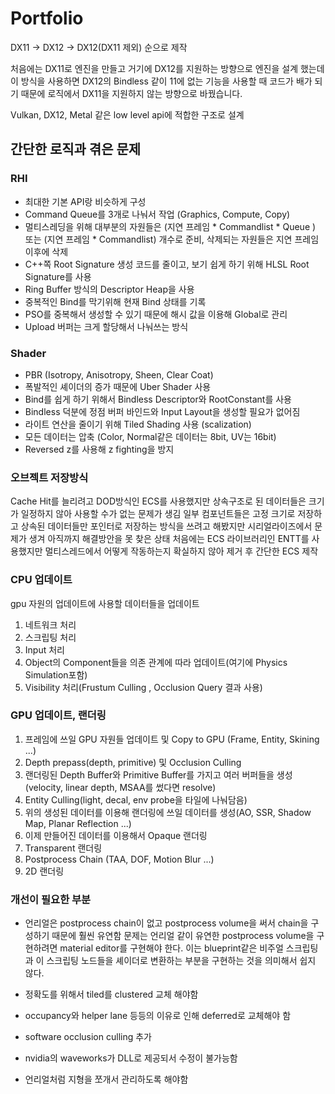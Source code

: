 
# Portfolio

DX11 -> DX12 -> DX12(DX11 제외) 순으로 제작

처음에는 DX11로 엔진을 만들고 거기에 DX12를 지원하는 방향으로 엔진을 설계 했는데 이 방식을 사용하면 DX12의 Bindless 같이 11에 없는 기능을 사용할 때 코드가 배가 되기 때문에 
로직에서 DX11을 지원하지 않는 방향으로 바꿨습니다.

Vulkan, DX12, Metal 같은 low level api에 적합한 구조로 설계


## 간단한 로직과 겪은 문제

### RHI

- 최대한 기본 API랑 비슷하게 구성
- Command Queue를 3개로 나눠서 작업 (Graphics, Compute, Copy)
- 멀티스레딩을 위해 대부분의 자원들은 (지연 프레임 * Commandlist * Queue ) 또는 (지연 프레임 * Commandlist) 개수로 준비, 삭제되는 자원들은 지연 프레임 이후에 삭제
- C++쪽 Root Signature 생성 코드를 줄이고, 보기 쉽게 하기 위해 HLSL Root Signature를 사용
- Ring Buffer 방식의 Descriptor Heap을 사용
- 중복적인 Bind를 막기위해 현재 Bind 상태를 기록
- PSO를 중복해서 생성할 수 있기 때문에 해시 값을 이용해 Global로 관리
- Upload 버퍼는 크게 할당해서 나눠쓰는 방식


### Shader

- PBR (Isotropy, Anisotropy, Sheen, Clear Coat)
- 폭발적인 셰이더의 증가 때문에 Uber Shader 사용
- Bind를 쉽게 하기 위해서 Bindless Descriptor와 RootConstant를 사용
- Bindless 덕분에 정점 버퍼 바인드와 Input Layout을 생성할 필요가 없어짐
- 라이트 연산을 줄이기 위해 Tiled Shading 사용 (scalization)
- 모든 데이터는 압축 (Color, Normal같은 데이터는 8bit, UV는 16bit)
- Reversed z를 사용해 z fighting을 방지 


### 오브젝트 저장방식

Cache Hit를 늘리려고 DOD방식인 ECS를 사용했지만 상속구조로 된 데이터들은 크기가 일정하지 않아 사용할 수가 없는 문제가 생김
일부 컴포넌트들은 고정 크기로 저장하고 상속된 데이터들만 포인터로 저장하는 방식을 쓰려고 해봤지만 시리얼라이즈에서 문제가 생겨 아직까지 해결방안을 못 찾은 상태
처음에는 ECS 라이브러리인 ENTT를 사용했지만 멀티스레드에서 어떻게 작동하는지 확실하지 않아 제거 후 간단한 ECS 제작


### CPU 업데이트 
gpu 자원의 업데이트에 사용할 데이터들을 업데이트


 1. 네트워크 처리
 2. 스크립팅 처리
 3. Input 처리
 4. Object의 Component들을 의존 관계에 따라 업데이트(여기에 Physics Simulation포함)
 5. Visibility 처리(Frustum Culling , Occlusion Query 결과 사용)


### GPU 업데이트, 랜더링

 1. 프레임에 쓰일 GPU 자원들 업데이트 및 Copy to GPU (Frame, Entity, Skining ...)
 2. Depth prepass(depth, primitive) 및 Occlusion Culling
 3. 랜더링된 Depth Buffer와 Primitive Buffer를 가지고 여러 버퍼들을 생성(velocity, linear depth, MSAA를 썼다면 resolve)
 4. Entity Culling(light, decal, env probe을 타일에 나눠담음)
 5. 위의 생성된 데이터를 이용해 랜더링에 쓰일 데이터를 생성(AO, SSR, Shadow Map, Planar Reflection ...)
 6. 이제 만들어진 데이터를 이용해서 Opaque 랜더링
 7. Transparent 랜더링
 8. Postprocess Chain (TAA, DOF, Motion Blur ...)
 9. 2D 랜더링


### 개선이 필요한 부분
- 언리얼은 postprocess chain이 없고 postprocess volume을 써서 chain을 구성하기 때문에 훨씬 유연함
문제는 언리얼 같이 유연한 postprocess volume을 구현하려면 material editor를 구현해야 한다. 이는 blueprint같은 비주얼 스크립팅과 이 스크립팅 노드들을 셰이더로 변환하는 부분을 구현하는 것을 의미해서 쉽지 않다.

- 정확도를 위해서 tiled를 clustered 교체 해야함
- occupancy와 helper lane 등등의 이유로 인해 deferred로 교체해야 함
- software occlusion culling 추가
- nvidia의 waveworks가 DLL로 제공되서 수정이 불가능함
- 언리얼처럼 지형을 쪼개서 관리하도록 해야함

